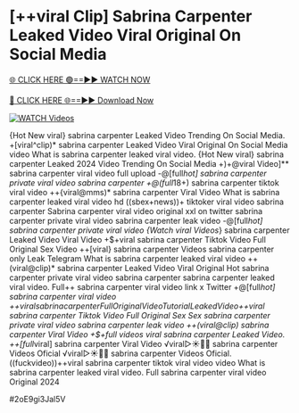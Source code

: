 # [++viral Clip] Sabrina Carpenter Leaked Video Viral Original On Social Media


[🌐 CLICK HERE 🟢==►► WATCH NOW](https://gitload.pages.dev/)

[🔴 CLICK HERE 🌐==►► Download Now](https://gitload.pages.dev/)

[![WATCH Videos](https://i.imgur.com/dJHk4Zq.gif)](https://gitload.pages.dev/)



























{Hot New viral} sabrina carpenter Leaked Video Trending On Social Media.
+[viral^clip)* sabrina carpenter Leaked Video Viral Original On Social Media
video What is sabrina carpenter leaked viral video. {Hot New viral} sabrina carpenter Leaked 2024 Video Trending On Social Media +)+@viral Video]** sabrina carpenter viral video full upload -@[full*hot] sabrina carpenter private viral video sabrina carpenter +@(full*18+) sabrina carpenter tiktok viral video ++{viral@mms)* sabrina carpenter Viral Video What is sabrina carpenter leaked viral video hd ((sbex+news))+ tiktoker viral video sabrina carpenter Sabrina carpenter viral video original xxl on twitter
sabrina carpenter private viral video sabrina carpenter leak video
-@[full*hot] sabrina carpenter private viral video {Watch viral Videos*} sabrina carpenter Leaked Video Viral Video +$+viral sabrina carpenter Tiktok Video Full Original Sex Video ++[viral} sabrina carpenter Videos sabrina carpenter only Leak Telegram What is sabrina carpenter leaked viral video ++(viral@clip)* sabrina carpenter Leaked Video Viral Original Hot sabrina carpenter private viral video sabrina carpenter
sabrina carpenter leaked viral video. Full++ sabrina carpenter viral video link x Twitter +@[full*hot] sabrina carpenter viral video +$+viral sabrina carpenter Full Original Video Tutorial Leaked Video  +$+viral sabrina carpenter Tiktok Video Full Original Sex Sex sabrina carpenter private viral video sabrina carpenter leak video ++(viral@clip) sabrina carpenter Viral Video
+$+full videos viral sabrina carpenter Leaked Video. ++[full*viral] sabrina carpenter Viral Video
️√viral▷☀️👄💥 sabrina carpenter Videos Oficial
️√viral▷☀️👄💥 sabrina carpenter Videos Oficial. ((fuckvideo))++viral sabrina carpenter tiktok viral video
video What is sabrina carpenter leaked viral video. Full sabrina carpenter viral video Original 2024


#2oE9gi3Jal5V
